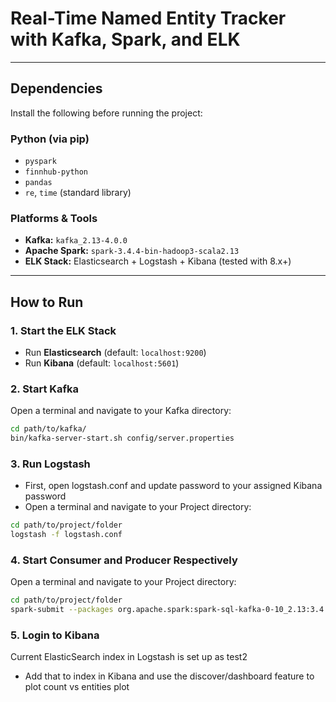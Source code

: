 # Real-Time Named Entity Tracker with Kafka, Spark, and ELK
---

## Dependencies

Install the following before running the project:

### Python (via pip)
- `pyspark`
- `finnhub-python`
- `pandas`
- `re`, `time` (standard library)

### Platforms & Tools
- **Kafka:** `kafka_2.13-4.0.0`
- **Apache Spark:** `spark-3.4.4-bin-hadoop3-scala2.13`
- **ELK Stack:** Elasticsearch + Logstash + Kibana (tested with 8.x+)

---

## How to Run

### 1. Start the ELK Stack
- Run **Elasticsearch** (default: `localhost:9200`)
- Run **Kibana** (default: `localhost:5601`)

### 2. Start Kafka
Open a terminal and navigate to your Kafka directory:
```bash
cd path/to/kafka/
bin/kafka-server-start.sh config/server.properties
```
### 3. Run Logstash
- First, open logstash.conf and update password to your assigned Kibana password
- Open a terminal and navigate to your Project directory:
```bash
cd path/to/project/folder
logstash -f logstash.conf
```

### 4. Start Consumer and Producer Respectively
Open a terminal and navigate to your Project directory:
```bash
cd path/to/project/folder
spark-submit --packages org.apache.spark:spark-sql-kafka-0-10_2.13:3.4.4 headline_[consumer/producer].py
```
### 5. Login to Kibana
Current ElasticSearch index in Logstash is set up as test2
- Add that to index in Kibana and use the discover/dashboard feature to plot count vs entities plot


